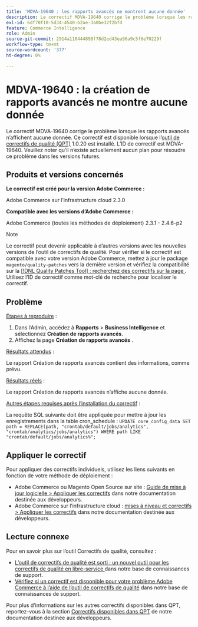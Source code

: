 ```yaml
---
title: 'MDVA-19640 : les rapports avancés ne montrent aucune donnée'
description: Le correctif MDVA-19640 corrige le problème lorsque les rapports avancés n’affichent aucune donnée. Ce correctif est disponible lorsque l’[outil de correctifs de qualité (QPT)](/help/announcements/adobe-commerce-announcements/magento-quality-patches-released-new-tool-to-self-serve-quality-patches.md) 1.0.20 est installé. L’ID de correctif est MDVA-19640. Veuillez noter qu’il n’existe actuellement aucun plan pour résoudre ce problème dans les versions futures.
exl-id: 6df70f10-5d34-4540-b2ae-3a0be32f2bfd
feature: Commerce Intelligence
role: Admin
source-git-commit: 2914a110444898f78d2ed43ea96a9c5f6e70229f
workflow-type: tm+mt
source-wordcount: '377'
ht-degree: 0%

---
```


# MDVA-19640 : la création de rapports avancés ne montre aucune donnée

Le correctif MDVA-19640 corrige le problème lorsque les rapports avancés n’affichent aucune donnée. Ce correctif est disponible lorsque l’[outil de correctifs de qualité (QPT)](/help/announcements/adobe-commerce-announcements/magento-quality-patches-released-new-tool-to-self-serve-quality-patches.md) 1.0.20 est installé. L’ID de correctif est MDVA-19640. Veuillez noter qu’il n’existe actuellement aucun plan pour résoudre ce problème dans les versions futures.

## Produits et versions concernés

**Le correctif est créé pour la version Adobe Commerce :**

Adobe Commerce sur l’infrastructure cloud 2.3.0

**Compatible avec les versions d’Adobe Commerce :**

Adobe Commerce (toutes les méthodes de déploiement) 2.3.1 - 2.4.6-p2

>[!NOTE]
>
>Le correctif peut devenir applicable à d’autres versions avec les nouvelles versions de l’outil de correctifs de qualité. Pour vérifier si le correctif est compatible avec votre version Adobe Commerce, mettez à jour le package `magento/quality-patches` vers la dernière version et vérifiez la compatibilité sur la [[!DNL Quality Patches Tool] : recherchez des correctifs sur la page ](https://devdocs.magento.com/quality-patches/tool.html#patch-grid). Utilisez l’ID de correctif comme mot-clé de recherche pour localiser le correctif.

## Problème

<u>Étapes à reproduire</u> :

1. Dans l’Admin, accédez à **Rapports** > **Business Intelligence** et sélectionnez **Création de rapports avancés**.
1. Affichez la page **Création de rapports avancés** .

<u>Résultats attendus</u> :

Le rapport Création de rapports avancés contient des informations, comme prévu.

<u>Résultats réels</u> :

Le rapport Création de rapports avancés n’affiche aucune donnée.

<u>Autres étapes requises après l’installation du correctif</u> :

La requête SQL suivante doit être appliquée pour mettre à jour les enregistrements dans la table cron_schedule :
`UPDATE core_config_data SET path = REPLACE(path, "crontab/default/jobs/analytics", "crontab/analytics/jobs/analytics") WHERE path LIKE "crontab/default/jobs/analytics%";`

## Appliquer le correctif

Pour appliquer des correctifs individuels, utilisez les liens suivants en fonction de votre méthode de déploiement :

* Adobe Commerce ou Magento Open Source sur site : [Guide de mise à jour logicielle > Appliquer les correctifs](https://devdocs.magento.com/guides/v2.4/comp-mgr/patching/mqp.html) dans notre documentation destinée aux développeurs.
* Adobe Commerce sur l’infrastructure cloud : [mises à niveau et correctifs > Appliquer les correctifs](https://devdocs.magento.com/cloud/project/project-patch.html) dans notre documentation destinée aux développeurs.

## Lecture connexe

Pour en savoir plus sur l’outil Correctifs de qualité, consultez :

* [ L’outil de correctifs de qualité est sorti : un nouvel outil pour les correctifs de qualité en libre-service ](/help/announcements/adobe-commerce-announcements/magento-quality-patches-released-new-tool-to-self-serve-quality-patches.md) dans notre base de connaissances de support.
* [Vérifiez si un correctif est disponible pour votre problème Adobe Commerce à l’aide de l’outil de correctifs de qualité](/help/support-tools/patches-available-in-qpt-tool/check-patch-for-magento-issue-with-magento-quality-patches.md) dans notre base de connaissances de support.

Pour plus d’informations sur les autres correctifs disponibles dans QPT, reportez-vous à la section [Correctifs disponibles dans QPT](https://devdocs.magento.com/quality-patches/tool.html#patch-grid) de notre documentation destinée aux développeurs.
